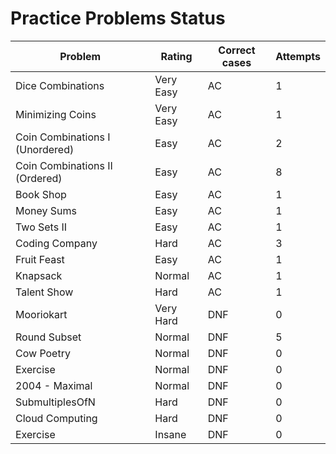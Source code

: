 # Practice Problems Status
Problem|Rating|Correct cases|Attempts
-|-|-|-
Dice Combinations|Very Easy|AC|1
Minimizing Coins|Very Easy|AC|1
Coin Combinations I (Unordered)|Easy|AC|2
Coin Combinations II (Ordered)|Easy|AC|8
Book Shop|Easy|AC|1
Money Sums|Easy|AC|1
Two Sets II|Easy|AC|1
Coding Company|Hard|AC|3
Fruit Feast|Easy|AC|1
Knapsack|Normal|AC|1
Talent Show|Hard|AC|1
Mooriokart|Very Hard|DNF|0
Round Subset|Normal|DNF|5
Cow Poetry|Normal|DNF|0
Exercise|Normal|DNF|0
2004 - Maximal|Normal|DNF|0
SubmultiplesOfN|Hard|DNF|0
Cloud Computing|Hard|DNF|0
Exercise|Insane|DNF|0